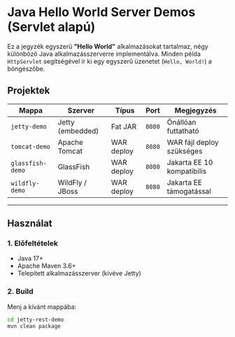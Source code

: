 # Java Hello World Server Demos (Servlet alapú)

Ez a jegyzék egyszerű **"Hello World"** alkalmazásokat tartalmaz, négy különböző Java alkalmazásszerverre implementálva. Minden példa `HttpServlet` segítségével ír ki egy egyszerű üzenetet (`Hello, World!`) a böngészőbe.

## Projektek

| Mappa                 | Szerver         | Típus         | Port    | Megjegyzés                      |
|---------------------- |-----------------|---------------|---------|---------------------------------|
| `jetty-demo`          | Jetty (embedded)| Fat JAR       | `8080`  | Önállóan futtatható             |
| `tomcat-demo`         | Apache Tomcat   | WAR deploy    | `8080`  | WAR fájl deploy szükséges       |
| `glassfish-demo`      | GlassFish       | WAR deploy    | `8080`  | Jakarta EE 10 kompatibilis      |
| `wildfly-demo`        | WildFly / JBoss | WAR deploy    | `8080`  | Jakarta EE támogatással         |

---

## Használat

### 1. Előfeltételek

- Java 17+
- Apache Maven 3.6+
- Telepített alkalmazásszerver (kivéve Jetty)

### 2. Build

Menj a kívánt mappába:

```bash
cd jetty-rest-demo
mvn clean package